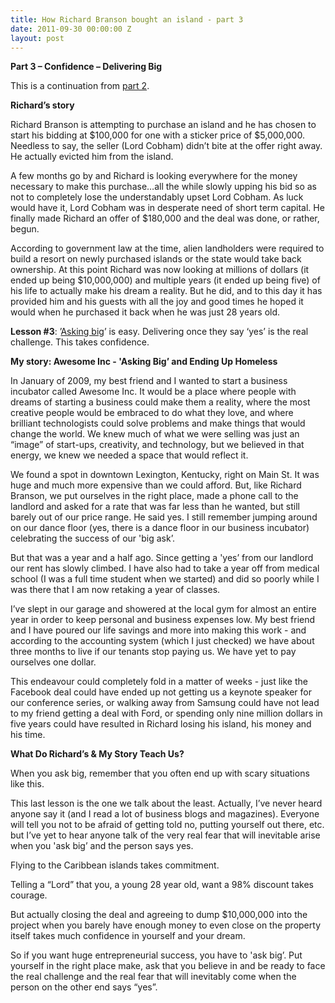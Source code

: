 ```yaml
---
title: How Richard Branson bought an island - part 3
date: 2011-09-30 00:00:00 Z
layout: post
---
```

 
<p><strong>Part 3 – Confidence – Delivering Big</strong></p>
<p>This is a continuation from <a href="http://awesomeinc.org/Blog/how-richard-branson-bought-an-island-part-2" target="_blank">part 2</a>.</p>
<p><strong>Richard&rsquo;s story</strong></p>
<p>Richard Branson is attempting to purchase an island and he has chosen to start his bidding at $100,000 for one with a sticker price of $5,000,000. Needless to say, the seller (Lord Cobham) didn&rsquo;t bite at the offer right away. He actually evicted him from the island.</p>
<p>A few months go by and Richard is looking everywhere for the money necessary to make this purchase&hellip;all the while slowly upping his bid so as not to completely lose the understandably upset Lord Cobham. As luck would have it, Lord Cobham was in desperate need of short term capital. He finally made Richard an offer of $180,000 and the deal was done, or rather, begun.</p>
<p>According to government law at the time, alien landholders were required to build a resort on newly purchased islands or the state would take back ownership. At this point Richard was now looking at millions of dollars (it ended up being $10,000,000) and multiple years (it ended up being five) of his life to actually make his dream a reality. But he did, and to this day it has provided him and his guests with all the joy and good times he hoped it would when he purchased it back when he was just 28 years old.</p>
<p><strong>Lesson #3</strong>: &rsquo;<a href="http://awesomeinc.org/Blog/how-richard-branson-bought-an-island-part-2" target="_blank">Asking big</a>&rsquo; is easy. Delivering once they say &lsquo;yes&rsquo; is the real challenge. This takes confidence.</p>
<p><strong>My story: Awesome Inc - 'Asking Big&rsquo; and Ending Up Homeless</strong></p>
<p>In January of 2009, my best friend and I wanted to start a business incubator called Awesome Inc. It would be a place where people with dreams of starting a business could make them a reality, where the most creative people would be embraced to do what they love, and where brilliant technologists could solve problems and make things that would change the world. We knew much of what we were selling was just an &ldquo;image&rdquo; of start-ups, creativity, and technology, but we believed in that energy, we knew we needed a space that would reflect it.</p>
<p>We found a spot in downtown Lexington, Kentucky, right on Main St. It was huge and much more expensive than we could afford. But, like Richard Branson, we put ourselves in the right place, made a phone call to the landlord and asked for a rate that was far less than he wanted, but still barely out of our price range. He said yes. I still remember jumping around on our dance floor (yes, there is a dance floor in our business incubator) celebrating the success of our 'big ask&rsquo;.</p>
<p>But that was a year and a half ago. Since getting a 'yes&rsquo; from our landlord our rent has slowly climbed. I have also had to take a year off from medical school (I was a full time student when we started) and did so poorly while I was there that I am now retaking a year of classes.</p>
<p>I&rsquo;ve slept in our garage and showered at the local gym for almost an entire year in order to keep personal and business expenses low. My best friend and I have poured our life savings and more into making this work - and according to the accounting system (which I just checked) we have about three months to live if our tenants stop paying us. We have yet to pay ourselves one dollar.</p>
<p>This endeavour could completely fold in a matter of weeks - just like the Facebook deal could have ended up not getting us a keynote speaker for our conference series, or walking away from Samsung could have not lead to my friend getting a deal with Ford, or spending only nine million dollars in five years could have resulted in Richard losing his island, his money and his time.</p>
<p><strong>What Do Richard&rsquo;s &amp; My Story Teach Us?</strong></p>
<p>When you ask big, remember that you often end up with scary situations like this.</p>
<p>This last lesson is the one we talk about the least. Actually, I&rsquo;ve never heard anyone say it (and I read a lot of business blogs and magazines). Everyone will tell you not to be afraid of getting told no, putting yourself out there, etc. but I&rsquo;ve yet to hear anyone talk of the very real fear that will inevitable arise when you 'ask big&rsquo; and the person says yes.</p>
<p>Flying to the Caribbean islands takes commitment.</p>
<p>Telling a &ldquo;Lord&rdquo; that you, a young 28 year old, want a 98% discount takes courage.</p>
<p>But actually closing the deal and agreeing to dump $10,000,000 into the project when you barely have enough money to even close on the property itself takes much confidence in yourself and your dream.</p>
<p>So if you want huge entrepreneurial success, you have to 'ask big&rsquo;. Put yourself in the right place make, ask that you believe in and be ready to face the real challenge and the real fear that will inevitably come when the person on the other end says &ldquo;yes&rdquo;.</p>
